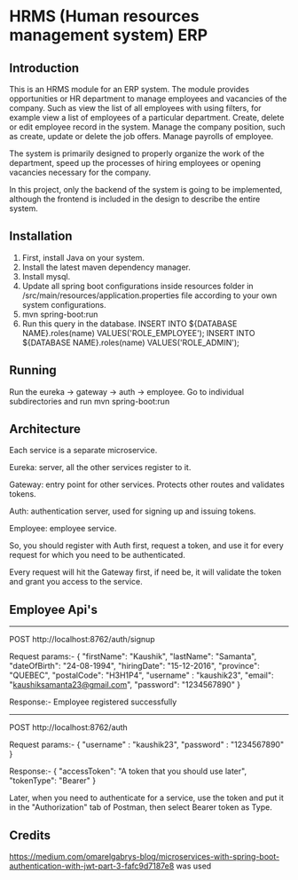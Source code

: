 # HRMS (Human resources management system) ERP

## Introduction

This is an HRMS module for an ERP system. The module provides opportunities or HR department to manage employees and vacancies of the company. Such as view the list of all employees with using filters, for example view a list of employees of a particular department. Create, delete or edit employee record in the system. Manage the company position, such as create, update or delete the job offers. Manage payrolls of employee.  

 

The system is primarily designed to properly organize the work of the department, speed up the processes of hiring employees or opening vacancies necessary for the company. 

 

In this project, only the backend of the system is going to be implemented, although the frontend is included in the design to describe the entire system. 

## Installation

1) First, install Java on your system.
2) Install the latest maven dependency manager.
3) Install mysql.
4) Update all spring boot configurations inside resources folder in 
    /src/main/resources/application.properties file according to your own system configurations.
5) mvn spring-boot:run
6) Run this query in the database.
  INSERT INTO ${DATABASE NAME}.roles(name) VALUES('ROLE_EMPLOYEE');
  INSERT INTO ${DATABASE NAME}.roles(name) VALUES('ROLE_ADMIN');
  
## Running

Run the eureka -> gateway -> auth -> employee.
Go to individual subdirectories and run 
mvn spring-boot:run

## Architecture

Each service is a separate microservice.

Eureka: server, all the other services register to it.

Gateway: entry point for other services. Protects other routes and validates tokens.

Auth: authentication server, used for signing up and issuing tokens.

Employee: employee service.

So, you should register with Auth first, request a token, and use it for every request for which you need to be authenticated.

Every request will hit the Gateway first, if need be, it will validate the token and grant you access to the service.

## Employee Api's
  ***************************************************************************************
  POST
  http://localhost:8762/auth/signup
  
  Request params:- 
  {
    "firstName": "Kaushik",
    "lastName": "Samanta",
    "dateOfBirth": "24-08-1994",
    "hiringDate": "15-12-2016",
    "province": "QUEBEC",
    "postalCode": "H3H1P4",
    "username" : "kaushik23",
    "email": "kaushiksamanta23@gmail.com",
    "password": "1234567890"
  }
  
  Response:-
  Employee registered successfully
 
  ****************************************************************************************
  POST
  http://localhost:8762/auth

  Request params:- 
  {
   "username" : "kaushik23",
   "password" : "1234567890"
  }
  
  Response:-
   {
     "accessToken": "A token that you should use later",
     "tokenType": "Bearer"
  }

  Later, when you need to authenticate for a service, use the token and put it in the "Authorization" tab of Postman, then select Bearer token as Type.
  
  ## Credits
  
  https://medium.com/omarelgabrys-blog/microservices-with-spring-boot-authentication-with-jwt-part-3-fafc9d7187e8 was used
